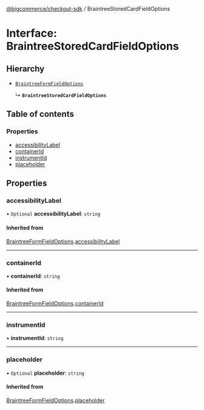 [@bigcommerce/checkout-sdk](../README.md) / BraintreeStoredCardFieldOptions

# Interface: BraintreeStoredCardFieldOptions

## Hierarchy

- [`BraintreeFormFieldOptions`](BraintreeFormFieldOptions.md)

  ↳ **`BraintreeStoredCardFieldOptions`**

## Table of contents

### Properties

- [accessibilityLabel](BraintreeStoredCardFieldOptions.md#accessibilitylabel)
- [containerId](BraintreeStoredCardFieldOptions.md#containerid)
- [instrumentId](BraintreeStoredCardFieldOptions.md#instrumentid)
- [placeholder](BraintreeStoredCardFieldOptions.md#placeholder)

## Properties

### accessibilityLabel

• `Optional` **accessibilityLabel**: `string`

#### Inherited from

[BraintreeFormFieldOptions](BraintreeFormFieldOptions.md).[accessibilityLabel](BraintreeFormFieldOptions.md#accessibilitylabel)

___

### containerId

• **containerId**: `string`

#### Inherited from

[BraintreeFormFieldOptions](BraintreeFormFieldOptions.md).[containerId](BraintreeFormFieldOptions.md#containerid)

___

### instrumentId

• **instrumentId**: `string`

___

### placeholder

• `Optional` **placeholder**: `string`

#### Inherited from

[BraintreeFormFieldOptions](BraintreeFormFieldOptions.md).[placeholder](BraintreeFormFieldOptions.md#placeholder)

